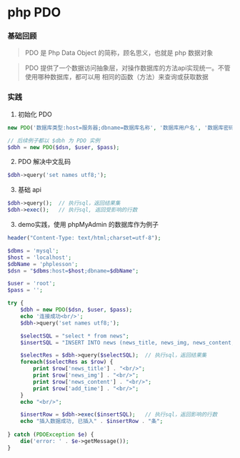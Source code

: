 # php PDO

### 基础回顾

> PDO 是 Php Data Object 的简称，顾名思义，也就是 php 数据对象

> PDO 提供了一个数据访问抽象层，对操作数据库的方法api实现统一。不管使用哪种数据库，都可以用
相同的函数（方法）来查询或获取数据

### 实践

1. 初始化 PDO
``` php
new PDO('数据库类型:host=服务器;dbname=数据库名称', '数据库用户名', '数据库密码');

// 后续例子都以 $dbh 为 PDO 实例
$dbh = new PDO($dsn, $user, $pass);
```

2. PDO 解决中文乱码
``` php
$dbh->query('set names utf8;');   
```

3. 基础 api
``` php
$dbh->query();  // 执行sql，返回结果集
$dbh->exec();   // 执行sql, 返回受影响的行数
```

3. demo实践，使用 phpMyAdmin 的数据库作为例子
``` php
header("Content-Type: text/html;charset=utf-8");

$dbms = 'mysql';
$host = 'localhost';
$dbName = 'phplesson';
$dsn = "$dbms:host=$host;dbname=$dbName";

$user = 'root';
$pass = '';

try {
    $dbh = new PDO($dsn, $user, $pass);
    echo '连接成功<br/>';  
    $dbh->query('set names utf8;');   

    $selectSQL = "select * from news";
    $insertSQL = "INSERT INTO news (news_title, news_img, news_content, add_time) VALUES ('测试pdo', 'png', '456', '2019-05-03')";

    $selectRes = $dbh->query($selectSQL);  // 执行sql，返回结果集
    foreach($selectRes as $row) {
        print $row['news_title'] . "<br/>";
        print $row['news_img'] . "<br/>";
        print $row['news_content'] . "<br/>";
        print $row['add_time'] . "<br/>";
    }
    echo "<br/>";

    $insertRow = $dbh->exec($insertSQL);   // 执行sql，返回影响的行数
    echo "插入数据成功, 已插入" . $insertRow . "条";
    
} catch (PDOException $e) {
    die('error: ' . $e->getMessage());
}
```